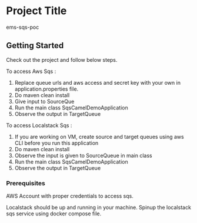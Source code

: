 # Project Title

ems-sqs-poc

## Getting Started

Check out the project and follow below steps.

To access Aws Sqs :

1. Replace queue urls and aws access and secret key with your own in application.properties file.
2. Do maven clean install
3. Give input to SourceQue
4. Run the main class SqsCamelDemoApplication
5. Observe the output in TargetQueue

To access Localstack Sqs :

1. If you are working on VM, create source and target queues using aws CLI before you run this application
2. Do maven clean install
3. Observe the input is given to SourceQueue in main class
3. Run the main class SqsCamelDemoApplication 
4. Observe the output in TargetQueue




### Prerequisites

AWS Account with proper credentials to access sqs.

Localstack should be up and running in your machine.
Spinup the localstack sqs service using docker compose file. 



 
